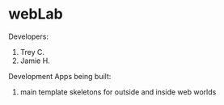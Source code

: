 webLab
==========

Developers:
  1. Trey C.
  2. Jamie H.

Development Apps being built:
  1. main template skeletons for outside and inside web worlds

